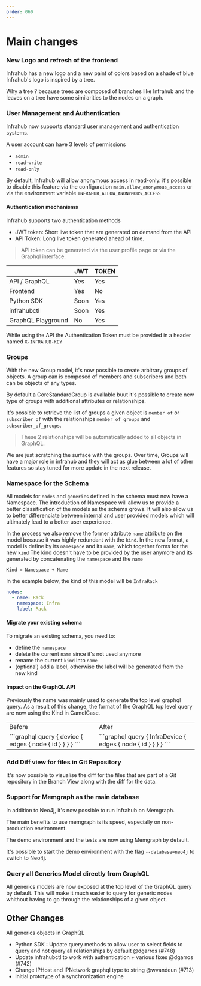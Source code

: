 ```yaml
---
order: 060
---
```


# Main changes
<!-- markdownlint-disable -->
<!-- vale off -->

### New Logo and refresh of the frontend

Infrahub has a new logo and a new paint of colors based on a shade of blue
Infrahub's logo is inspired by a tree.

Why a tree ? because trees are composed of branches like Infrahub and the leaves on a tree have some similarities to the nodes on a graph.

### User Management and Authentication

Infrahub now supports standard user management and authentication systems.

A user account can have 3 levels of permissions
- `admin`
- `read-write`
- `read-only`

By default, Infrahub will allow anonymous access in read-only. it's possible to disable this feature via the configuration `main.allow_anonymous_access` or via the environment variable `INFRAHUB_ALLOW_ANONYMOUS_ACCESS`


#### Authentication mechanisms

Infrahub supports two authentication methods
- JWT token: Short live token that are generated on demand from the API
- API Token: Long live token generated ahead of time.

> API token can be generated via the user profile page or via the Graphql interface.

|                    | JWT  | TOKEN |
| ------------------ | ---- | ----- |
| API / GraphQL      | Yes  | Yes   |
| Frontend           | Yes  | No    |
| Python SDK         | Soon | Yes   |
| infrahubctl        | Soon | Yes   |
| GraphQL Playground | No   | Yes   |

While using the API the Authentication Token must be provided in a header named `X-INFRAHUB-KEY`


### Groups

With the new Group model, it's now possible to create arbitrary groups of objects.
A group can is composed of members and subscribers and both can be objects of any types.

By default a CoreStandardGroup is available buut it's possible to create new type of groups with additional attributes or relationships.

It's possible to retrieve the list of groups a given object is `member of` or `subscriber of` with the relationships
`member_of_groups` and `subscriber_of_groups`. 

> These 2 relationships will be automatically added to all objects in GraphQL.

We are just scratching the surface with the groups. Over time, Groups will have a major role in infrahub and they will act as glue between a lot of other features so stay tuned for more update in the next release.

### Namespace for the Schema

All models for `nodes` and `generics` defined in the schema must now have a Namespace. The introduction of Namespace will allow us to provide a better classification of the models as the schema grows. It will also allow us to better differenciate between internal and user provided models which will ultimately lead to a better user experience.

In the process we also remove the former attribute `name` attribute on the model because it was highly redundant with the `kind`.
In the new format, a model is define by its `namespace` and its `name`, which together forms for the new `kind`
The kind doesn't have to be provided by the user anymore and its generated by concatenating the `namespace` and the `name`

```
Kind = Namespace + Name
```

In the example below, the kind of this model will be `InfraRack`

```yaml
nodes:
  - name: Rack
    namespace: Infra
    label: Rack
```

#### Migrate your existing schema

To migrate an existing schema, you need to:
- define the `namespace`
- delete the current `name` since it's not used anymore
- rename the current `kind` into `name`
- (optional) add a label, otherwise the label will be generated from the new kind

#### Impact on the GraphQL API

Previously the name was mainly used to generate the top level graphql query.
As a result of this change, the format of the GraphQL top level query are now using the Kind in CamelCase.

<table>
  <tr>
    <td>Before</td>
    <td>After</td>
  </tr>
  <tr>
    <td>
```graphql
query {
    device {
        edges {
            node {
                id
            }
        }
    }
}
```
    </td>
    <td>
```graphql
query {
    InfraDevice {
        edges {
            node {
                id
            }
        }
    }
}
```
</td>
  </tr>
</table>


### Add Diff view for files in Git Repository

It's now possible to visualise the diff for the files that are part of a Git repository in the Branch View along with the diff for the data.

<add screenshot>


### Support for Memgraph as the main database

In addition to Neo4j, it's now possible to run Infrahub on Memgraph.

The main benefits to use memgraph is its speed, especially on non-production environment.

The demo environment and the tests are now using Memgraph by default.

It's possible to start the demo environment with the flag `--database=neo4j` to switch to Neo4j.

### Query all Generics Model directly from GraphQL

All generics models are now exposed at the top level of the GraphQL query by default.
This will make it much easier to query for generic nodes whithout having to go through the relationships of a given object.

## Other Changes

All generics objects in GraphQL

- Python SDK : Update query methods to allow user to select fields to query and not query all relationships by default @dgarros (#748)
- Update infrahubctl to work with authentication + various fixes @dgarros (#742)
- Change IPHost and IPNetwork graphql type to string @wvandeun (#713)
- Initial prototype of a synchronization engine
